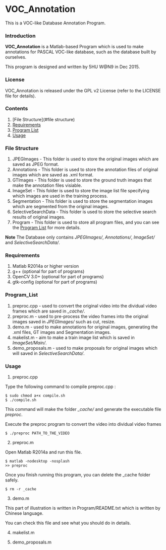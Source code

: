 # VOC_Annotation
This is a VOC-like Database Annotation Program.

### Introduction
**VOC_Annotation** is a Matlab-based Program which is used to make annotations for PASCAL VOC-like database, such as the database built by ourselves.

This program is designed and written by 5HU W@N9 in Dec 2015.

### License
VOC_Annotation is released under the GPL v2 License (refer to the LICENSE file for details).

### Contents
1. [File Structure](#file structure)
2. [Requirements](#requirements)
3. [Program List](#program_list)
4. [Usage](#usage)

### File Structure
   1. JPEGImages - This folder is used to store the original images which are saved as JPEG format.
   2. Annotations - This folder is used to store the annotation files of original images which are saved as .xml format.
   3. GTImages - This folder is used to store the ground truth images that make the annotation files visiable.
   4. ImageSet - This folder is used to store the image list file specifying which images are used in the training process.
   5. Segmentation - This folder is used to store the segmentation images which are segmented from the original images.
   6. SelectiveSearchData - This folder is used to store the selective search results of original images.
   7. Program - This folder is used to store all program files, and you can see the [Program List](#Program_List) for more details.
   
**Note** The Database only contains *JPEGImages/*, *Annotations/*, *ImageSet/* and *SelectiveSearchData/*.

### Requirements
   1. Matlab R2014a or higher version
   2. g++ (optional for part of programs)
   3. OpenCV 3.0+ (optional for part of programs)
   4. gtk-config (optional for part of programs)

### Program_List
   1. preproc.cpp - used to convert the original video into the dividual video frames which are saved in *_cache/*.
   2. preproc.m - used to pre-process the video frames into the original images saved in *JPEGImages/* such as cut, resize.
   3. demo.m - used to make annotations for original images, generating the .xml files, GT images and Segmentation images.
   4. makelist.m - aim to make a train image list which is saved in *ImageSet/Main/*.
   5. demo_proposals.m - used to make proposals for original images which will saved in *SelectiveSearchData/*.

### Usage
   1. preproc.cpp
   
   Type the following command to compile preproc.cpp :
   ``` Shell
   $ sudo chmod a+x compile.sh
   $ ./compile.sh 
   ```
   This command will make the folder *_cache/* and generate the executable file *preproc*.
   
   Execute the preproc program to convert the video into dividual video frames
   ``` Shell
   $ ./preproc PATH_TO_THE_VIDEO
   ```
   
   2. preproc.m
   
   Open Matlab R2014a and run this file.
   ``` Shell
   $ matlab -nodesktop -nosplash
   >> preproc
   ```
   Once you finish running this program, you can delete the _cache folder safely.
   ``` Shell
   $ rm -r _cache
   ```
   
   3. demo.m
   
   This part of illustration is written in Program/README.txt which is written by Chinese language.
   
   You can check this file and see what you should do in details.

   4. makelist.m
   
   5. demo_proposals.m
